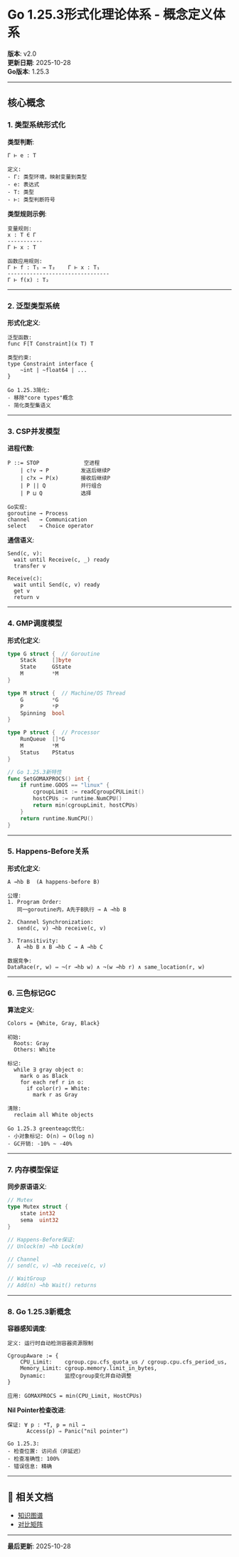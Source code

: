 # Go 1.25.3形式化理论体系 - 概念定义体系

**版本**: v2.0  
**更新日期**: 2025-10-28  
**Go版本**: 1.25.3

---

## 核心概念

### 1. 类型系统形式化

**类型判断**:

```
Γ ⊢ e : T

定义:
- Γ: 类型环境，映射变量到类型
- e: 表达式
- T: 类型
- ⊢: 类型判断符号
```

**类型规则示例**:

```
变量规则:
x : T ∈ Γ
-----------
Γ ⊢ x : T

函数应用规则:
Γ ⊢ f : T₁ → T₂    Γ ⊢ x : T₁
--------------------------------
Γ ⊢ f(x) : T₂
```

---

### 2. 泛型类型系统

**形式化定义**:

```
泛型函数:
func F[T Constraint](x T) T

类型约束:
type Constraint interface {
    ~int | ~float64 | ...
}

Go 1.25.3简化:
- 移除"core types"概念
- 简化类型集语义
```

---

### 3. CSP并发模型

**进程代数**:

```
P ::= STOP              空进程
    | c!v → P          发送后继续P
    | c?x → P(x)       接收后继续P
    | P || Q           并行组合
    | P ⊔ Q            选择

Go实现:
goroutine → Process
channel   → Communication
select    → Choice operator
```

**通信语义**:

```
Send(c, v):
  wait until Receive(c, _) ready
  transfer v
  
Receive(c):
  wait until Send(c, v) ready
  get v
  return v
```

---

### 4. GMP调度模型

**形式化定义**:

```go
type G struct {  // Goroutine
    Stack     []byte
    State     GState
    M         *M
}

type M struct {  // Machine/OS Thread
    G         *G
    P         *P
    Spinning  bool
}

type P struct {  // Processor
    RunQueue  []*G
    M         *M
    Status    PStatus
}

// Go 1.25.3新特性
func SetGOMAXPROCS() int {
    if runtime.GOOS == "linux" {
        cgroupLimit := readCgroupCPULimit()
        hostCPUs := runtime.NumCPU()
        return min(cgroupLimit, hostCPUs)
    }
    return runtime.NumCPU()
}
```

---

### 5. Happens-Before关系

**形式化定义**:

```
A →hb B  (A happens-before B)

公理:
1. Program Order:
   同一goroutine内，A先于B执行 → A →hb B

2. Channel Synchronization:
   send(c, v) →hb receive(c, v)
   
3. Transitivity:
   A →hb B ∧ B →hb C → A →hb C

数据竞争:
DataRace(r, w) ⇔ ¬(r →hb w) ∧ ¬(w →hb r) ∧ same_location(r, w)
```

---

### 6. 三色标记GC

**算法定义**:

```
Colors = {White, Gray, Black}

初始:
  Roots: Gray
  Others: White

标记:
  while ∃ gray object o:
    mark o as Black
    for each ref r in o:
      if color(r) = White:
        mark r as Gray

清除:
  reclaim all White objects

Go 1.25.3 greenteagc优化:
- 小对象标记: O(n) → O(log n)
- GC开销: -10% ~ -40%
```

---

### 7. 内存模型保证

**同步原语语义**:

```go
// Mutex
type Mutex struct {
    state int32
    sema  uint32
}

// Happens-Before保证:
// Unlock(m) →hb Lock(m)

// Channel
// send(c, v) →hb receive(c, v)

// WaitGroup
// Add(n) →hb Wait() returns
```

---

### 8. Go 1.25.3新概念

**容器感知调度**:

```
定义: 运行时自动检测容器资源限制

CgroupAware := {
    CPU_Limit:    cgroup.cpu.cfs_quota_us / cgroup.cpu.cfs_period_us,
    Memory_Limit: cgroup.memory.limit_in_bytes,
    Dynamic:      监控cgroup变化并自动调整
}

应用: GOMAXPROCS = min(CPU_Limit, HostCPUs)
```

**Nil Pointer检查改进**:

```
保证: ∀ p : *T, p = nil →
      Access(p) ⇒ Panic("nil pointer")

Go 1.25.3:
- 检查位置: 访问点（非延迟）
- 检查准确性: 100%
- 错误信息: 精确
```

---

## 🔗 相关文档

- [知识图谱](./00-知识图谱.md)
- [对比矩阵](./00-对比矩阵.md)

---

**最后更新**: 2025-10-28
